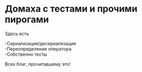 # Домаха с тестами и прочими пирогами
Здесь есть

  -Сериализация/десериализация\
  -Переопределение оператора\
  -Собственно тесты
  
Всех благ, прочитавшему это!
